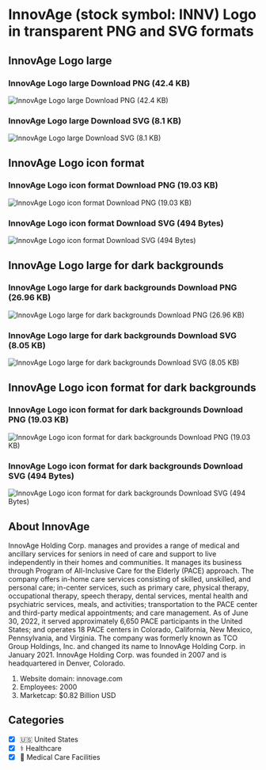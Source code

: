 # InnovAge (stock symbol: INNV) Logo in transparent PNG and SVG formats

## InnovAge Logo large

### InnovAge Logo large Download PNG (42.4 KB)

![InnovAge Logo large Download PNG (42.4 KB)](/img/orig/INNV_BIG-b3ee6287.png)

### InnovAge Logo large Download SVG (8.1 KB)

![InnovAge Logo large Download SVG (8.1 KB)](/img/orig/INNV_BIG-222a8830.svg)

## InnovAge Logo icon format

### InnovAge Logo icon format Download PNG (19.03 KB)

![InnovAge Logo icon format Download PNG (19.03 KB)](/img/orig/INNV-c5737742.png)

### InnovAge Logo icon format Download SVG (494 Bytes)

![InnovAge Logo icon format Download SVG (494 Bytes)](/img/orig/INNV-8625500d.svg)

## InnovAge Logo large for dark backgrounds

### InnovAge Logo large for dark backgrounds Download PNG (26.96 KB)

![InnovAge Logo large for dark backgrounds Download PNG (26.96 KB)](/img/orig/INNV_BIG.D-5eeb88e6.png)

### InnovAge Logo large for dark backgrounds Download SVG (8.05 KB)

![InnovAge Logo large for dark backgrounds Download SVG (8.05 KB)](/img/orig/INNV_BIG.D-0d90392b.svg)

## InnovAge Logo icon format for dark backgrounds

### InnovAge Logo icon format for dark backgrounds Download PNG (19.03 KB)

![InnovAge Logo icon format for dark backgrounds Download PNG (19.03 KB)](/img/orig/INNV.D-b6f7da75.png)

### InnovAge Logo icon format for dark backgrounds Download SVG (494 Bytes)

![InnovAge Logo icon format for dark backgrounds Download SVG (494 Bytes)](/img/orig/INNV.D-665292c8.svg)

## About InnovAge

InnovAge Holding Corp. manages and provides a range of medical and ancillary services for seniors in need of care and support to live independently in their homes and communities. It manages its business through Program of All-Inclusive Care for the Elderly (PACE) approach. The company offers in-home care services consisting of skilled, unskilled, and personal care; in-center services, such as primary care, physical therapy, occupational therapy, speech therapy, dental services, mental health and psychiatric services, meals, and activities; transportation to the PACE center and third-party medical appointments; and care management. As of June 30, 2022, it served approximately 6,650 PACE participants in the United States; and operates 18 PACE centers in Colorado, California, New Mexico, Pennsylvania, and Virginia. The company was formerly known as TCO Group Holdings, Inc. and changed its name to InnovAge Holding Corp. in January 2021. InnovAge Holding Corp. was founded in 2007 and is headquartered in Denver, Colorado.

1. Website domain: innovage.com
2. Employees: 2000
3. Marketcap: $0.82 Billion USD


## Categories
- [x] 🇺🇸 United States
- [x] ⚕️ Healthcare
- [x] 🏥 Medical Care Facilities
